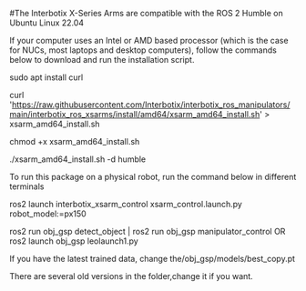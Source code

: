 #The Interbotix X-Series Arms are compatible with the ROS 2 Humble on Ubuntu Linux 22.04


If your computer uses an Intel or AMD based processor (which is the case for NUCs, most laptops and desktop computers), follow the commands below to download and run the installation script. 


  sudo apt install curl
  
  curl 'https://raw.githubusercontent.com/Interbotix/interbotix_ros_manipulators/main/interbotix_ros_xsarms/install/amd64/xsarm_amd64_install.sh' > xsarm_amd64_install.sh
  
  chmod +x xsarm_amd64_install.sh
  
  ./xsarm_amd64_install.sh -d humble



To run this package on a physical robot, run the command below in different terminals


  ros2 launch interbotix_xsarm_control xsarm_control.launch.py robot_model:=px150
  
  ros2 run obj_gsp detect_object | ros2 run obj_gsp manipulator_control   OR   ros2 launch obj_gsp leolaunch1.py


                                                       
If you have the latest trained data, change the/obj_gsp/models/best_copy.pt


There are several old versions in the folder,change it if you want.
